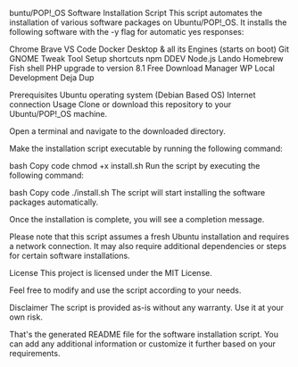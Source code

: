 buntu/POP!\_OS Software Installation Script
This script automates the installation of various software packages on Ubuntu/POP!\_OS. It installs the following software with the -y flag for automatic yes responses:

Chrome
Brave
VS Code
Docker Desktop & all its Engines (starts on boot)
Git
GNOME Tweak Tool
Setup shortcuts
npm
DDEV
Node.js
Lando
Homebrew
Fish shell
PHP upgrade to version 8.1
Free Download Manager
WP Local Development
Deja Dup

Prerequisites
Ubuntu operating system (Debian Based OS)
Internet connection
Usage
Clone or download this repository to your Ubuntu/POP!\_OS machine.

Open a terminal and navigate to the downloaded directory.

Make the installation script executable by running the following command:

bash
Copy code
chmod +x install.sh
Run the script by executing the following command:

bash
Copy code
./install.sh
The script will start installing the software packages automatically.

Once the installation is complete, you will see a completion message.

Please note that this script assumes a fresh Ubuntu installation and requires a network connection. It may also require additional dependencies or steps for certain software installations.

License
This project is licensed under the MIT License.

Feel free to modify and use the script according to your needs.

Disclaimer
The script is provided as-is without any warranty. Use it at your own risk.

That's the generated README file for the software installation script. You can add any additional information or customize it further based on your requirements.
